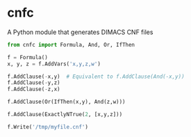 # cnfc
A Python module that generates DIMACS CNF files

```python
from cnfc import Formula, And, Or, IfThen

f = Formula()
x, y, z = f.AddVars('x,y,z,w')

f.AddClause(-x,y)  # Equivalent to f.AddClause(And(-x,y))
f.AddClause(-y,z)
f.AddClause(-z,x)

f.AddClause(Or(IfThen(x,y), And(z,w)))

f.AddClause(ExactlyNTrue(2, [x,y,z]))

f.Write('/tmp/myfile.cnf')
```